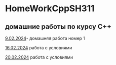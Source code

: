 # HomeWorkCppSH311
## домашние работы по курсу C++
  [9.02.2024](9.02.2024)- домашняя работа номер 1
  
  [16.02.2024](16.02.2024) работа с условиями
  
  [20.02.2024](20.02.2024) работа с условиями

